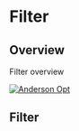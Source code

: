 # Filter

## Overview

Filter overview

[![Anderson Opt](assets/images/andersonopt.png)](assets/images/andersonopt.png)

  [1]: https://andersonoptimization.com

## Filter
